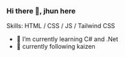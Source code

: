 ### Hi there 👋, jhun here



Skills:  HTML / CSS / JS / Tailwind CSS

- 🌱 I’m currently learning C# and .Net
- 🌱 currently following kaizen
